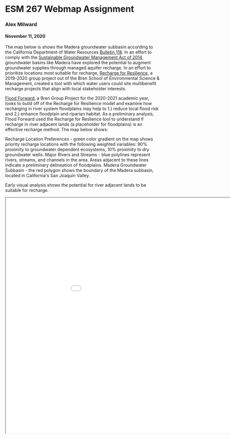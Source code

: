 ESM 267 Webmap Assignment
=========================
### Alex Milward
#### November 11, 2020


The map below is shows the Madera groundwater subbasin according to the California Department of Water Resources [Bulletin 118](https://water.ca.gov/Programs/Groundwater-Management/Bulletin-118).  In an effort to comply with the [Sustainable Groundwater Management Act of 2014](https://water.ca.gov/Programs/Groundwater-Management/SGMA-Groundwater-Management), groundwater basins like Madera have explored the potential to augment groundwater supplies through managed aquifer recharge.  In an effort to prioritize locations most suitable for recharge, [Recharge for Resilience](https://waterresilience.wixsite.com/waterresilienceca), a 2019-2020 group project out of the Bren School of Environmental Science & Management, created a tool with which water users could site multibenefit recharge projects that align with local stakeholder interests.  

[Flood Forward](https://floodforward.wixsite.com/website), a Bren Group Project for the 2020-2021 academic year, looks to build off of the Recharge for Resilience model and examine how recharging in river system floodplains may help to 1.) reduce local flood risk and 2.) enhance floodplain and riparian habitat.  As a preliminary analysis, Flood Forward used the Recharge for Reslience tool to understand if recharge in river adjacent lands (a placeholder for floodplains) is an effective recharge method.  The map below shows:

Recharge Location Preferences - green color gradient on the map shows priority recharge locations with the following weighted variables: 90% proximity to groundwater dependent ecosystems, 10% proximity to dry groundwater wells.
Major Rivers and Streams - blue polylines represent rivers, streams, and channels in the area. Areas adjacent to these lines indicate a preliminary delineation of floodplains.
Madera Groundwater Subbasin - the red polygon shows the boundary of the Madera subbasin, located in California's San Joaquin Valley.

Early visual analysis shows the potential for river adjacent lands to be suitable for recharge. 

<iframe src="assignment_2/index.html" width=1024 height=768></iframe>
